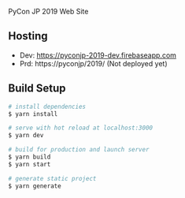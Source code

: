 PyCon JP 2019 Web Site

## Hosting

- Dev: https://pyconjp-2019-dev.firebaseapp.com 
- Prd: https://pyconjp/2019/ (Not deployed yet)

## Build Setup

``` bash
# install dependencies
$ yarn install

# serve with hot reload at localhost:3000
$ yarn dev

# build for production and launch server
$ yarn build
$ yarn start

# generate static project
$ yarn generate
```